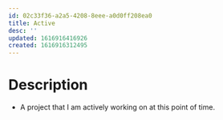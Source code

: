 ```yaml
---
id: 02c33f36-a2a5-4208-8eee-a0d0ff208ea0
title: Active
desc: ''
updated: 1616916416926
created: 1616916312495
---
```


# Description
- A project that I am actively working on at this point of time.